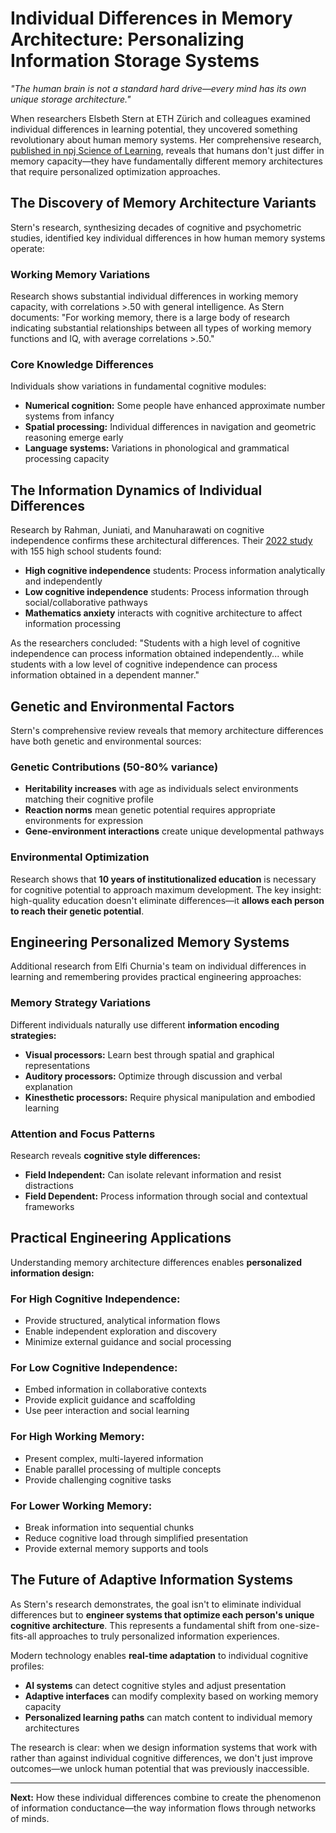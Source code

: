 # Individual Differences in Memory Architecture: Personalizing Information Storage Systems

*"The human brain is not a standard hard drive—every mind has its own unique storage architecture."*

When researchers Elsbeth Stern at ETH Zürich and colleagues examined individual differences in learning potential, they uncovered something revolutionary about human memory systems. Her comprehensive research, [published in npj Science of Learning](https://www.nature.com/articles/s41539-016-0003-0), reveals that humans don't just differ in memory capacity—they have fundamentally different memory architectures that require personalized optimization approaches.

## The Discovery of Memory Architecture Variants

Stern's research, synthesizing decades of cognitive and psychometric studies, identified key individual differences in how human memory systems operate:

### Working Memory Variations
Research shows substantial individual differences in working memory capacity, with correlations >.50 with general intelligence. As Stern documents: "For working memory, there is a large body of research indicating substantial relationships between all types of working memory functions and IQ, with average correlations >.50."

### Core Knowledge Differences  
Individuals show variations in fundamental cognitive modules:
- **Numerical cognition:** Some people have enhanced approximate number systems from infancy
- **Spatial processing:** Individual differences in navigation and geometric reasoning emerge early
- **Language systems:** Variations in phonological and grammatical processing capacity

## The Information Dynamics of Individual Differences

Research by Rahman, Juniati, and Manuharawati on cognitive independence confirms these architectural differences. Their [2022 study](https://un-pub.eu/ojs/index.php/cjes/article/download/8200/9223) with 155 high school students found:

- **High cognitive independence** students: Process information analytically and independently
- **Low cognitive independence** students: Process information through social/collaborative pathways
- **Mathematics anxiety** interacts with cognitive architecture to affect information processing

As the researchers concluded: "Students with a high level of cognitive independence can process information obtained independently... while students with a low level of cognitive independence can process information obtained in a dependent manner."

## Genetic and Environmental Factors

Stern's comprehensive review reveals that memory architecture differences have both genetic and environmental sources:

### Genetic Contributions (50-80% variance)
- **Heritability increases** with age as individuals select environments matching their cognitive profile
- **Reaction norms** mean genetic potential requires appropriate environments for expression
- **Gene-environment interactions** create unique developmental pathways

### Environmental Optimization
Research shows that **10 years of institutionalized education** is necessary for cognitive potential to approach maximum development. The key insight: high-quality education doesn't eliminate differences—it **allows each person to reach their genetic potential**.

## Engineering Personalized Memory Systems

Additional research from Elfi Churnia's team on individual differences in learning and remembering provides practical engineering approaches:

### Memory Strategy Variations
Different individuals naturally use different **information encoding strategies:**
- **Visual processors:** Learn best through spatial and graphical representations
- **Auditory processors:** Optimize through discussion and verbal explanation  
- **Kinesthetic processors:** Require physical manipulation and embodied learning

### Attention and Focus Patterns
Research reveals **cognitive style differences:**
- **Field Independent:** Can isolate relevant information and resist distractions
- **Field Dependent:** Process information through social and contextual frameworks

## Practical Engineering Applications

Understanding memory architecture differences enables **personalized information design:**

### For High Cognitive Independence:
- Provide structured, analytical information flows
- Enable independent exploration and discovery
- Minimize external guidance and social processing

### For Low Cognitive Independence:  
- Embed information in collaborative contexts
- Provide explicit guidance and scaffolding
- Use peer interaction and social learning

### For High Working Memory:
- Present complex, multi-layered information
- Enable parallel processing of multiple concepts
- Provide challenging cognitive tasks

### For Lower Working Memory:
- Break information into sequential chunks
- Reduce cognitive load through simplified presentation
- Provide external memory supports and tools

## The Future of Adaptive Information Systems

As Stern's research demonstrates, the goal isn't to eliminate individual differences but to **engineer systems that optimize each person's unique cognitive architecture**. This represents a fundamental shift from one-size-fits-all approaches to truly personalized information experiences.

Modern technology enables **real-time adaptation** to individual cognitive profiles:
- **AI systems** can detect cognitive styles and adjust presentation
- **Adaptive interfaces** can modify complexity based on working memory capacity
- **Personalized learning paths** can match content to individual memory architectures

The research is clear: when we design information systems that work with rather than against individual cognitive differences, we don't just improve outcomes—we unlock human potential that was previously inaccessible.

---

**Next:** How these individual differences combine to create the phenomenon of information conductance—the way information flows through networks of minds. 